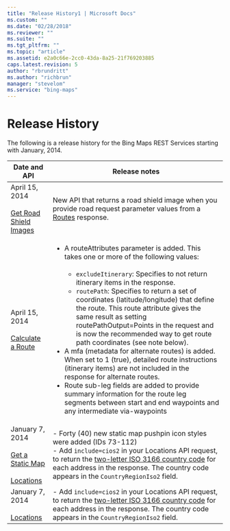 ```yaml
---
title: "Release History1 | Microsoft Docs"
ms.custom: ""
ms.date: "02/28/2018"
ms.reviewer: ""
ms.suite: ""
ms.tgt_pltfrm: ""
ms.topic: "article"
ms.assetid: e2a0c66e-2cc0-43da-8a25-21f769203885
caps.latest.revision: 5
author: "rbrundritt"
ms.author: "richbrun"
manager: "stevelom"
ms.service: "bing-maps"
---
```

# Release History

The following is a release history for the Bing Maps REST Services starting with January, 2014.  
  
|Date and API|Release notes|  
|------------------|-------------------|  
|April 15, 2014<br /><br /> [Get Road Shield Images](http://msdn.microsoft.com/en-us/18611bc8-42fc-4609-998d-0150783a19d5)|New API that returns a road shield image when you provide road request parameter values from a [Routes](../rest-services/routes/index.md) response.|  
|April 15, 2014<br /><br /> [Calculate a Route](../rest-services/calculate-a-route.md)|<ul><li>A routeAttributes parameter is added. This takes one or more of the following values:<br /><br /> <ul><li>`excludeItinerary`: Specifies to not return itinerary items in the response.</li><li>`routePath`: Specifies to return a set of coordinates (latitude/longitude) that define the route. This route attribute gives the same result as setting routePathOutput=Points in the request and is now the recommended way to get route path coordinates (see note below).</li></ul></li><li>A mfa (metadata for alternate routes) is added. When set to 1 (true), detailed route instructions (itinerary items) are not included in the response for alternate routes.</li><li>Route sub-leg fields are added to provide summary information for the route leg segments between start and end waypoints and any intermediate via-waypoints</li></ul>|  
|January 7, 2014<br /><br /> [Get a Static Map](../rest-services/get-a-static-map.md)<br /><br /> [Locations](../rest-services/locations/index.md)|-   Forty (40) new static map pushpin icon styles were added (IDs 73-112)<br />-   Add `include=cios2` in your Locations API request, to return the [two-letter ISO 3166 country code](http://www.iso.org/iso/country_codes.htm) for each address in the response. The country code appears in the `CountryRegionIso2` field.|  
|January 7, 2014<br /><br /> [Locations](../rest-services/locations/index.md)|-   Add `include=cios2` in your Locations API request, to return the [two-letter ISO 3166 country code](http://www.iso.org/iso/country_codes.htm) for each address in the response. The country code appears in the `CountryRegionIso2` field.|